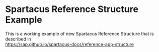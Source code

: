 # Spartacus Reference Structure Example

This is a working example of new Spartacus Reference Structure that is described in  
https://sap.github.io/spartacus-docs/reference-app-structure

